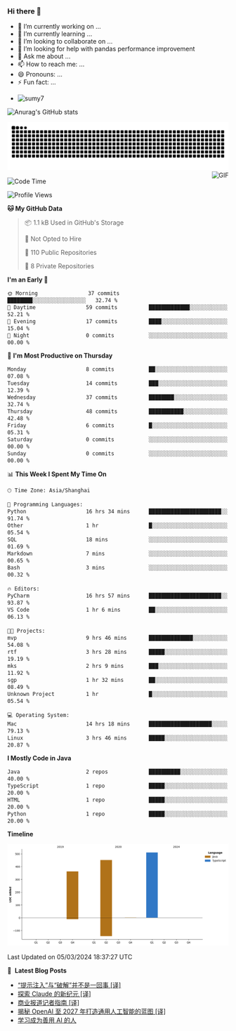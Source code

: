 ### Hi there 👋
<!--
**alloevil/alloevil** is a ✨ _special_ ✨ repository because its `README.md` (this file) appears on your GitHub profile.

Here are some ideas to get you started:

- 🔭 I’m currently working on ...
- 🌱 I’m currently learning ...
- 👯 I’m looking to collaborate on ...
- 🤔 I’m looking for help with ...
- 💬 Ask me about ...
- 📫 How to reach me: ...
- 😄 Pronouns: ...
- ⚡ Fun fact: ...
-->

- 🔭 I’m currently working on ...
- 🌱 I’m currently learning ...
- 👯 I’m looking to collaborate on ...
- 🤔 I’m looking for help with pandas performance improvement
- 💬 Ask me about ...
- 📫 How to reach me: ...
- 😄 Pronouns: ...
- ⚡ Fun fact: ...
  
+ ![sumy7](https://komarev.com/ghpvc/?username=alloevil)

![Anurag's GitHub stats](https://github-readme-stats.vercel.app/api?username=alloevil&show_icons=true&bg_color=00000000)

<picture align="center">
  <source media="(prefers-color-scheme: dark)" srcset="https://github.com/alloevil/alloevil/blob/output/github-contribution-grid-snake.svg">
  <source media="(prefers-color-scheme: dark)" srcset="https://github.com/alloevil/alloevil/blob/output/github-contribution-grid-snake.svg">
  <img alt="github contribution grid snake animation" src="https://github.com/alloevil/alloevil/blob/output/github-contribution-grid-snake.svg">
</picture>

<img align="right" alt="GIF" src="https://raw.githubusercontent.com/JoeyBling/JoeyBling/master/pic/pusheencode.gif" />

<!--START_SECTION:waka-->
![Code Time](http://img.shields.io/badge/Code%20Time-2%2C107%20hrs%2027%20mins-blue)

![Profile Views](http://img.shields.io/badge/Profile%20Views-0-blue)

**🐱 My GitHub Data** 

> 📦 1.1 kB Used in GitHub's Storage 
 > 
> 🚫 Not Opted to Hire
 > 
> 📜 110 Public Repositories 
 > 
> 🔑 8 Private Repositories 
 > 
**I'm an Early 🐤** 

```text
🌞 Morning                37 commits          ████████░░░░░░░░░░░░░░░░░   32.74 % 
🌆 Daytime                59 commits          █████████████░░░░░░░░░░░░   52.21 % 
🌃 Evening                17 commits          ████░░░░░░░░░░░░░░░░░░░░░   15.04 % 
🌙 Night                  0 commits           ░░░░░░░░░░░░░░░░░░░░░░░░░   00.00 % 
```
📅 **I'm Most Productive on Thursday** 

```text
Monday                   8 commits           ██░░░░░░░░░░░░░░░░░░░░░░░   07.08 % 
Tuesday                  14 commits          ███░░░░░░░░░░░░░░░░░░░░░░   12.39 % 
Wednesday                37 commits          ████████░░░░░░░░░░░░░░░░░   32.74 % 
Thursday                 48 commits          ███████████░░░░░░░░░░░░░░   42.48 % 
Friday                   6 commits           █░░░░░░░░░░░░░░░░░░░░░░░░   05.31 % 
Saturday                 0 commits           ░░░░░░░░░░░░░░░░░░░░░░░░░   00.00 % 
Sunday                   0 commits           ░░░░░░░░░░░░░░░░░░░░░░░░░   00.00 % 
```


📊 **This Week I Spent My Time On** 

```text
🕑︎ Time Zone: Asia/Shanghai

💬 Programming Languages: 
Python                   16 hrs 34 mins      ███████████████████████░░   91.74 % 
Other                    1 hr                █░░░░░░░░░░░░░░░░░░░░░░░░   05.54 % 
SQL                      18 mins             ░░░░░░░░░░░░░░░░░░░░░░░░░   01.69 % 
Markdown                 7 mins              ░░░░░░░░░░░░░░░░░░░░░░░░░   00.65 % 
Bash                     3 mins              ░░░░░░░░░░░░░░░░░░░░░░░░░   00.32 % 

🔥 Editors: 
PyCharm                  16 hrs 57 mins      ███████████████████████░░   93.87 % 
VS Code                  1 hr 6 mins         ██░░░░░░░░░░░░░░░░░░░░░░░   06.13 % 

🐱‍💻 Projects: 
mvp                      9 hrs 46 mins       ██████████████░░░░░░░░░░░   54.08 % 
rtf                      3 hrs 28 mins       █████░░░░░░░░░░░░░░░░░░░░   19.19 % 
mks                      2 hrs 9 mins        ███░░░░░░░░░░░░░░░░░░░░░░   11.92 % 
sgp                      1 hr 32 mins        ██░░░░░░░░░░░░░░░░░░░░░░░   08.49 % 
Unknown Project          1 hr                █░░░░░░░░░░░░░░░░░░░░░░░░   05.54 % 

💻 Operating System: 
Mac                      14 hrs 18 mins      ████████████████████░░░░░   79.13 % 
Linux                    3 hrs 46 mins       █████░░░░░░░░░░░░░░░░░░░░   20.87 % 
```

**I Mostly Code in Java** 

```text
Java                     2 repos             ██████████░░░░░░░░░░░░░░░   40.00 % 
TypeScript               1 repo              █████░░░░░░░░░░░░░░░░░░░░   20.00 % 
HTML                     1 repo              █████░░░░░░░░░░░░░░░░░░░░   20.00 % 
Python                   1 repo              █████░░░░░░░░░░░░░░░░░░░░   20.00 % 
```



**Timeline**

![Lines of Code chart](https://raw.githubusercontent.com/alloevil/alloevil/main/assets/bar_graph.png)


 Last Updated on 05/03/2024 18:37:27 UTC
<!--END_SECTION:waka-->

📕 &nbsp;**Latest Blog Posts**
<!-- BLOG-POST-LIST:START -->
- [“提示注入”与“破解”并不是一回事 [译]](https://baoyu.io/translations/prompt-engineering/prompt-injection-jailbreaking)
- [探索 Claude 的新纪元 [译]](https://baoyu.io/translations/anthropic/claude-3-family)
- [商业报道记者指南 [译]](https://baoyu.io/translations/business/a-business-reporter-s-guide-to-documents)
- [揭秘 OpenAI 至 2027 年打造通用人工智能的蓝图 [译]](https://baoyu.io/translations/openai/q-start-info)
- [学习成为善用 AI 的人](https://baoyu.io/blog/ai/recommendation-for-book-developing-apps-with-gpt-4-and-chatgpt)
<!-- BLOG-POST-LIST:END -->
